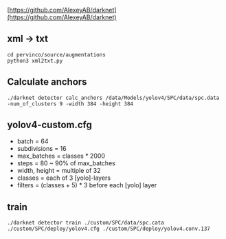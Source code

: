 [https://github.com/AlexeyAB/darknet](https://github.com/AlexeyAB/darknet)

## xml -> txt

    cd pervinco/source/augmentations
    python3 xml2txt.py

## Calculate anchors

    ./darknet detector calc_anchors /data/Models/yolov4/SPC/data/spc.data -num_of_clusters 9 -width 384 -height 384    

## yolov4-custom.cfg

- batch = 64
- subdivisions = 16
- max_batches = classes * 2000
- steps = 80 ~ 90% of max_batches
- width, height = multiple of 32
- classes = each of 3 [yolo]-layers
- filters = (classes + 5) * 3 before each [yolo] layer

## train

    ./darknet detector train ./custom/SPC/data/spc.cata ./custom/SPC/deploy/yolov4.cfg ./custom/SPC/deploy/yolov4.conv.137